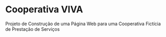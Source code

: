 # Cooperativa VIVA
Projeto de Construção de uma Página Web para uma Cooperativa Fictícia de  Prestação de Serviços
